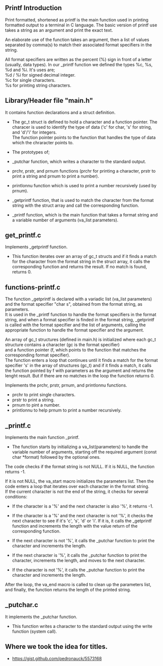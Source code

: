 <snippet>
  <content>

## Printf Introduction

Print formatted, shortened as printf is the main function used in printing
formatted output to a terminal in C language. The basic version of printf use
takes a string as an argument and print the exact text.

An elaborate use of the function takes an argument, then a list of
values separated by comma(s) to match their associated format specifiers in the
string.

All format specifiers are written as the percent (%) sign in front of a letter
(usually, data types). In our _printf function we defined the types %c, %s, %d
and %i. It's uses are;\
%d / %i for signed decimal integer.\
%c for single characters.\
%s for printing string characters.

## Library/Header file "main.h"

It contains function declarations and a struct definition.

- The gc_t struct is defined to hold a character and a function pointer.
The characer is used to identify the type of data ('c' for char, 's' for
string, and 'd'/'i' for integers.\
The function pointer points to the function that handles the type of data which
the chraracter points to.

- The prototypes of;

- _putchar function, which writes a character to the standard output.
- prchr, prstr, and prnum functions (prchr for printing a character, prstr to
print a string and prnum to print a number).
- printlonnu function which is used to print a number recursively (used by
prnum).
-  _getprintf function, that is used to match the character from the format
string with the struct array and call the corresponding function.
- _printf function,  which is the main function that takes a format string and
a variable number of arguments (va_list parameters).

## get\_printf.c 

Implements _getprintf function.

- This function iterates over an array of gc_t structs and if it finds a match
for the character from the format string in the struct array, it calls the
corresponding function and returns the result. If no match is found, returns 0.


## functions-printf.c

The function _getprintf is declared with a variadic list (va_list parameters)\
and the format specifier "char s", obtained from the format string, as
parameters.\
It is used in the _printf function to handle the format specifiers
in the format string, and when a format specifier is finded in the format
string, _getprintf is called with the format specifier and the list of
arguments, calling the appropriate function to handle the format specifier
and the argument.

An array of gc\_t structures (defined in main.h) is initialized where each 
gc\_t structure contains a character (gc is the format specifier)\
and a function pointer (f, which points to the function that matches the
corresponding format specifier).\
The function enters a loop that continues until it finds a match for the format
specifier 's' in the array of structures (gc\_t) and if it finds a match, it
calls the function pointed by f with parameters as the argument and returns the
lenght result. But if there are no matches in the loop the function returns 0.

Implements the prchr, prstr, prnum, and printlonnu functions.

- prchr to print single characters.
- prstr to print a string.
- prnum to pint a number.
- printlonnu to help prnum to print a number recursively.

## \_printf.c 

Implements the main function _printf.

- The function starts by initializing a va_list(parameters) to handle the
variable number of arguments, starting off the required argument (const char
*format) followed by the optional ones.

The code checks if the format string is not NULL. If it is NULL, the function
returns -1.
 
If it is not NULL, the va_start macro initializes the parameters list. Then
the code enters a loop that iterates over each character in the format string.\
If the current character is not the end of the string, it checks for several
conditions:

- If the character is a '%' and the next character is also '%', it returns -1.

- If the character is a '%' and the next character is not '%', it checks the
next character to see if it's 'c', 's', 'd' or 'i'. If it is, it calls the
_getprintf function and increments the length with the value return of the 
corresponding function.

-  If the next character is not '%', it calls the _putchar function to print
the character and increments the length.

- If the next character is '%', it calls the _putchar function to print the
character, increments the length, and moves to the next character.

- If the character is not '%', it calls the _putchar function to print the
character and increments the length.

After the loop, the va\_end macro is called to clean up the parameters list,
and finally, the function returns the length of the printed string.

## \_putchar.c

It implements the _putchar function.

- This function writes a character to the standard output using the write
function (system call).

## Where we took the idea for titles.

- https://gist.github.com/pedronauck/5573168

</content>
</snippet>
